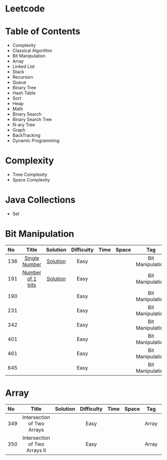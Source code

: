 # Leetcode
# Table of Contents
- Complexity
- Classical Algorithm
- Bit Manipulation
- Array
- Linked List
- Stack
- Recursion
- Queue
- Binary Tree
- Hash Table
- Sort
- Heap
- Math
- Binary Search
- Binary Search Tree
- N-ary Tree
- Graph
- BackTracking
- Dynamic Programming
# Complexity
- Time Complexity
- Space Complexity
# Java Collections
- Set
# Bit Manipulation
| No | Title | Solution | Difficulty | Time | Space | Tag | Note |
| :----- | :-----: | :----------: |:------: |:------: |:------: |:------: |:----:|
| 136 |[Single Number](https://leetcode.com/problems/single-number/) | [Solution](https://github.com/Cecilia-xu/Leetcode/blob/master/136/Solution.md) | Easy | |  |Bit Manipulation| |
| 191 |[Number of 1 bits](https://leetcode.com/problems/number-of-1-bits/) | [Solution](https://github.com/Cecilia-xu/Leetcode/blob/master/191/Solution.md) | Easy | |  |Bit Manipulation|[Note](https://github.com/Cecilia-xu/Leetcode/blob/master/191/Note.md) |
| 190 | |  | Easy | |  |Bit Manipulation| |
| 231 | |  | Easy | |  |Bit Manipulation| |
| 342 | |  | Easy | |  |Bit Manipulation| |
| 401 | |  | Easy | |  |Bit Manipulation| |
| 461 | |  | Easy | |  |Bit Manipulation| |
| 645 | |  | Easy | |  |Bit Manipulation| |
# Array
| No | Title | Solution | Difficulty | Time | Space | Tag | Note |
| :----- | :-----: | :----------: |:------: |:------: |:------: |:------: |:----:|
| 349 | Intersection of Two Arrays |  | Easy | | | Array | [Search](https://github.com/Cecilia-xu/Leetcode/blob/master/349/Tips.md)|
| 350 | Intersection of Two Arrays II|  | Easy | | |Array |[Search](https://github.com/Cecilia-xu/Leetcode/blob/master/349/Tips.md)|
